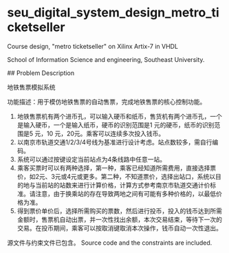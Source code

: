 # seu_digital_system_design_metro_ticketseller 
<p>Course design, "metro ticketseller" on Xilinx Artix-7 in VHDL</p>
<p>School of Information Science and engineering, Southeast University.</p>
## Problem Description
<p>地铁售票模拟系统</p>
<p>功能描述：用于模仿地铁售票的自动售票，完成地铁售票的核心控制功能。</p>

1. 地铁售票机有两个进币孔，可以输入硬币和纸币，售货机有两个进币孔，一个是输入硬币，一个是输入纸币，硬币的识别范围是1 元的硬币，纸币的识别范围是5 元，10 元，20元。乘客可以连续多次投入钱币。
2. 以南京市轨道交通1/2/3/4号线为基准进行设计考虑。站点数较多，需自行编码。
3. 系统可以通过按键设定当前站点为4条线路中任意一站。
4. 乘客买票时可以有两种选择，第一种，乘客已经知道所需费用，直接选择票价，如2元、3元或4元或更多。第二种，不知道票价，选择出站口，系统以目的地与当前站的站数来进行计算价格，计算方式参考南京市轨道交通计价标准。请注意，由于换乘站的存在导致两地之间有可能有多种价格的，以最低价格为准。
5. 得到票价单价后，选择所需购买的票数，然后进行投币，投入的钱币达到所需金额时，售票机自动出票，并一次性找出余额，本次交易结束，等待下一次的交易。在投币期间，乘客可以按取消键取消本次操作，钱币自动一次性退出。

源文件与约束文件已包含。
Source code and the constraints are included.
